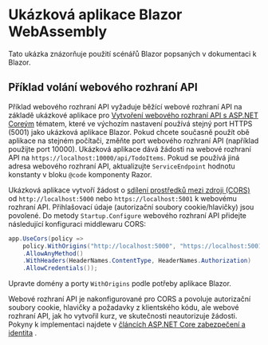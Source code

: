 # <a name="blazor-webassembly-sample-app"></a>Ukázková aplikace Blazor WebAssembly

Tato ukázka znázorňuje použití scénářů Blazor popsaných v dokumentaci k Blazor.

## <a name="call-web-api-example"></a>Příklad volání webového rozhraní API

Příklad webového rozhraní API vyžaduje běžící webové rozhraní API na základě ukázkové aplikace pro <a href="https://docs.microsoft.com/aspnet/core/tutorials/first-web-api">Vytvoření webového rozhraní API s ASP.NET Coreým</a> tématem, které ve výchozím nastavení používá stejný port HTTPS (5001) jako ukázková aplikace Blazor. Pokud chcete současně použít obě aplikace na stejném počítači, změňte port webového rozhraní API (například použijte port 10000). Ukázková aplikace dává žádosti na webové rozhraní API na `https://localhost:10000/api/TodoItems`. Pokud se používá jiná adresa webového rozhraní API, aktualizujte `ServiceEndpoint` hodnotu konstanty v bloku `@code` komponenty Razor.</p>

Ukázková aplikace vytvoří žádost o <a href="https://docs.microsoft.com/aspnet/core/security/cors">sdílení prostředků mezi zdroji (CORS)</a> od `http://localhost:5000` nebo `https://localhost:5001` k webovému rozhraní API. Přihlašovací údaje (autorizační soubory cookie/hlavičky) jsou povolené. Do metody `Startup.Configure` webového rozhraní API přidejte následující konfiguraci middlewaru CORS:</p>

```csharp
app.UseCors(policy => 
    policy.WithOrigins("http://localhost:5000", "https://localhost:5001")
    .AllowAnyMethod()
    .WithHeaders(HeaderNames.ContentType, HeaderNames.Authorization)
    .AllowCredentials());
```

Upravte domény a porty `WithOrigins` podle potřeby aplikace Blazor.

Webové rozhraní API je nakonfigurované pro CORS a povoluje autorizační soubory cookie, hlavičky a požadavky z klientského kódu, ale webové rozhraní API, jak ho vytvořil kurz, ve skutečnosti neautorizuje žádosti. Pokyny k implementaci najdete v <a href="https://docs.microsoft.com/aspnet/core/security/">článcích ASP.NET Core zabezpečení a identita</a> .
